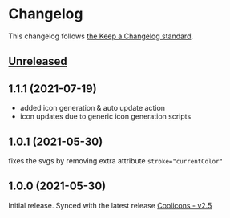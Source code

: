 # Changelog

This changelog follows [the Keep a Changelog standard](https://keepachangelog.com).

## [Unreleased](https://github.com/codeat3/blade-coolicons/compare/1.1.1...main)

## 1.1.1 (2021-07-19)
- added icon generation & auto update action
- icon updates due to generic icon generation scripts

## 1.0.1 (2021-05-30)
fixes the svgs by removing extra attribute `stroke="currentColor"`

## 1.0.0 (2021-05-30)
Initial release.
Synced with the latest release [Coolicons - v2.5](https://github.com/krystonschwarze/coolicons/releases/tag/v2.5)
